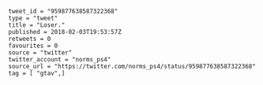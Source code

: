 ```
tweet_id = "959877638587322368"
type = "tweet"
title = "Loser."
published = 2018-02-03T19:53:57Z
retweets = 0
favourites = 0
source = "twitter"
twitter_account = "norms_ps4"
source_url = "https://twitter.com/norms_ps4/status/959877638587322368"
tag = [ "gtav",]
```

<p class='image'><img src='https://mnf.m17s.net/2018/02/03/DVIrnzjXcAAQfox.jpg' alt=''></p>

